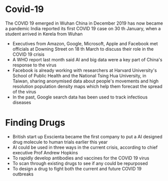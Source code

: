 # Covid-19
The COVID 19 emerged in Wuhan China in December 2019 has now became a pandemic India reported its first COVID 19 case on 30 th January, when a student arrived in Kerela from Wuhan

- Executives from Amazon, Google, Microsoft, Apple and Facebook met
officials at Downing Street on 18 th March to discuss their role in the
COVID 19 crisis
- A WHO report last month said AI and big data were a key part of China's
response to the virus
- Facebook is already working with researchers at Harvard University's
School of Public Health and the National Tsing Hua University, in Taiwan,
sharing anonymised data about people's movements and high
resolution population density maps which help them forecast the
spread of the virus
- In the past, Google search data has been used to track infectious diseases

# Finding Drugs

- British start up Exscienta became the first company to put a AI designed drug
molecule to human trials earlier this year
- AI could be used in three ways in the current crisis, according to chief executive
Prof Andrew Hopkins
- To rapidly develop antibodies and vaccines for the COVID 19 virus
- To scan through existing drugs to see if any could be repurposed
- To design a drug to fight both the current and future COVID 19 outbreaks
